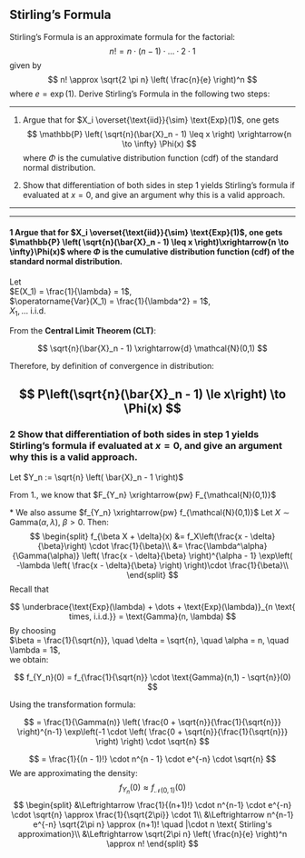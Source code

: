## Stirling’s Formula

Stirling’s Formula is an approximate formula for the factorial:
$$
n! = n \cdot (n - 1) \cdot \ldots \cdot 2 \cdot 1
$$
given by
$$
n! \approx \sqrt{2 \pi n} \left( \frac{n}{e} \right)^n
$$
where $e = \exp(1)$. Derive Stirling’s Formula in the following two steps:

---

  1. Argue that for $X_i \overset{\text{iid}}{\sim} \text{Exp}(1)$, one gets
$$
\mathbb{P} \left( \sqrt{n}(\bar{X}_n - 1) \leq x \right)
\xrightarrow{n \to \infty}
\Phi(x)
$$ 
where $\Phi$ is the cumulative distribution function (cdf) of the standard normal distribution.

 2. Show that differentiation of both sides in step 1 yields Stirling’s formula if evaluated at $x = 0$,  and give an argument why this is a valid approach.
---
---

#### 1 Argue that for $X_i \overset{\text{iid}}{\sim} \text{Exp}(1)$, one gets $\mathbb{P} \left( \sqrt{n}(\bar{X}_n - 1) \leq x \right)\xrightarrow{n \to \infty}\Phi(x)$ where $\Phi$ is the cumulative distribution function (cdf) of the standard normal distribution.

Let  
$E(X_1) = \frac{1}{\lambda} = 1$,  
$\operatorname{Var}(X_1) = \frac{1}{\lambda^2} = 1$,  
$X_1, \dots$ i.i.d.

From the **Central Limit Theorem (CLT)**:

$$
\sqrt{n}(\bar{X}_n - 1) \xrightarrow{d} \mathcal{N}(0,1)
$$

Therefore, by definition of convergence in distribution:

$$
P\left(\sqrt{n}(\bar{X}_n - 1) \le x\right) \to \Phi(x)
$$
---
### 2 Show that differentiation of both sides in step 1 yields Stirling’s formula if evaluated at $x = 0$,  and give an argument why this is a valid approach.

Let  $Y_n := \sqrt{n} \left( \bar{X}_n - 1 \right)$

From 1., we know that  $F_{Y_n} \xrightarrow{pw} F_{\mathcal{N}(0,1)}$

\* We also assume  $f_{Y_n} \xrightarrow{pw} f_{\mathcal{N}(0,1)}$
Let $X \sim \text{Gamma}(\alpha, \lambda)$, $\beta > 0$.
Then:  
$$
\begin{split}
f_{\beta X + \delta}(x) &= f_X\left(\frac{x - \delta}{\beta}\right) \cdot \frac{1}{\beta}\\
&= \frac{\lambda^\alpha}{\Gamma(\alpha)} \left( \frac{x - \delta}{\beta} \right)^{\alpha - 1} 
\exp\left( -\lambda \left( \frac{x - \delta}{\beta} \right) \right)\cdot \frac{1}{\beta}\\
\end{split}
$$
Recall that

$$
\underbrace{\text{Exp}(\lambda) + \dots + \text{Exp}(\lambda)}_{n \text{ times, i.i.d.}} = \text{Gamma}(n, \lambda)
$$
By choosing  
$\beta = \frac{1}{\sqrt{n}}, \quad \delta = \sqrt{n}, \quad \alpha = n, \quad \lambda = 1$,  
we obtain:

$$
f_{Y_n}(0) = f_{\frac{1}{\sqrt{n}} \cdot \text{Gamma}(n,1) - \sqrt{n}}(0)
$$

Using the transformation formula:

$$
= \frac{1}{\Gamma(n)} \left( \frac{0 + \sqrt{n}}{\frac{1}{\sqrt{n}}} \right)^{n-1} 
\exp\left(-1 \cdot \left( \frac{0 + \sqrt{n}}{\frac{1}{\sqrt{n}}} \right) \right) \cdot \sqrt{n}
$$

$$
= \frac{1}{(n - 1)!} \cdot n^{n - 1} \cdot e^{-n} \cdot \sqrt{n}
$$
We are approximating the density:
$$
f_{Y_n}(0) \approx f_{\mathcal{N}(0,1)}(0)
$$
$$
\begin{split}
&\Leftrightarrow \frac{1}{(n+1)!} \cdot n^{n-1} \cdot e^{-n} \cdot \sqrt{n} \approx \frac{1}{\sqrt{2\pi}} \cdot 1\\
&\Leftrightarrow n^{n-1} e^{-n} \sqrt{2\pi n} \approx (n+1)!  \quad |\cdot n \text{ Stirling's approximation}\\
&\Leftrightarrow \sqrt{2\pi n} \left( \frac{n}{e} \right)^n \approx n!
\end{split}
$$
